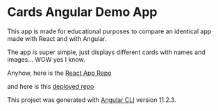 # Cards Angular Demo App

This app is made for educational purposes to compare an identical app made with React and with Angular.

The app is super simple, just displays different cards with names and images... WOW yes I know.

Anyhow, here is the [React App Repo](https://github.com/Ceheiss/cards-react-demo-app)

and here is this [deployed repo](https://cards-angular-demo-app.vercel.app/)

This project was generated with [Angular CLI](https://github.com/angular/angular-cli) version 11.2.3.
